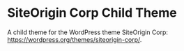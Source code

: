 SiteOrigin Corp Child Theme
====================

A child theme for the WordPress theme SiteOrigin Corp: https://wordpress.org/themes/siteorigin-corp/.